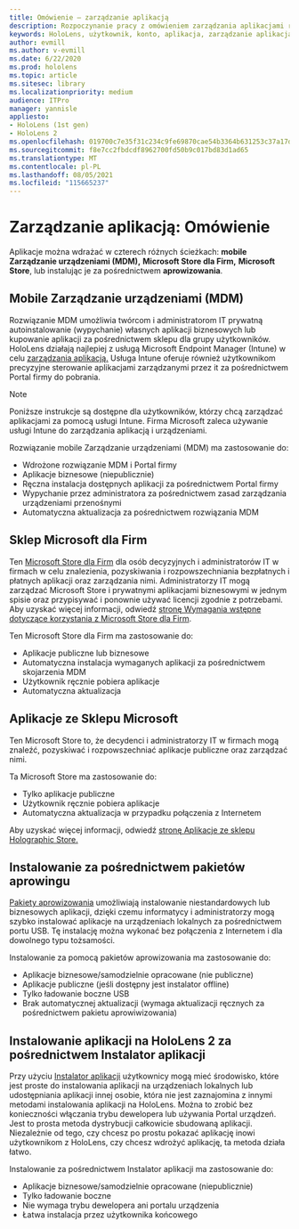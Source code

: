 ```yaml
---
title: Omówienie — zarządzanie aplikacją
description: Rozpoczynanie pracy z omówieniem zarządzania aplikacjami rzeczywistości mieszanej za pomocą zarządzania urządzeniami przenośnymi, sklepu Microsoft Store dla Firm i pakietów aprowizowania.
keywords: HoloLens, użytkownik, konto, aplikacja, zarządzanie aplikacją,
author: evmill
ms.author: v-evmill
ms.date: 6/22/2020
ms.prod: hololens
ms.topic: article
ms.sitesec: library
ms.localizationpriority: medium
audience: ITPro
manager: yannisle
appliesto:
- HoloLens (1st gen)
- HoloLens 2
ms.openlocfilehash: 019700c7e35f31c234c9fe69870cae54b3364b631253c37a17d8eaa0fe3053bd
ms.sourcegitcommit: f8e7cc2fbdcdf8962700fd50b9c017bd83d1ad65
ms.translationtype: MT
ms.contentlocale: pl-PL
ms.lasthandoff: 08/05/2021
ms.locfileid: "115665237"
---
```

# <a name="app-management-overview"></a>Zarządzanie aplikacją: Omówienie

Aplikacje można wdrażać w czterech różnych ścieżkach: **mobile Zarządzanie urządzeniami (MDM),** **Microsoft Store dla Firm,** **Microsoft Store**, lub instalując je za pośrednictwem **aprowizowania**.

## <a name="mobile-device-management-mdm"></a>Mobile Zarządzanie urządzeniami (MDM)

Rozwiązanie MDM umożliwia twórcom i administratorom IT prywatną autoinstalowanie (wypychanie) własnych aplikacji biznesowych lub kupowanie aplikacji za pośrednictwem sklepu dla grupy użytkowników. HoloLens działają najlepiej z usługą Microsoft Endpoint Manager (Intune) w celu [zarządzania aplikacją.](app-deploy-intune.md) Usługa Intune oferuje również użytkownikom precyzyjne sterowanie aplikacjami zarządzanymi przez it za pośrednictwem Portal firmy do pobrania.

> [!NOTE]
> Poniższe instrukcje są dostępne dla użytkowników, którzy chcą zarządzać aplikacjami za pomocą usługi Intune. Firma Microsoft zaleca używanie usługi Intune do zarządzania aplikacją i urządzeniami.

Rozwiązanie mobile Zarządzanie urządzeniami (MDM) ma zastosowanie do:

* Wdrożone rozwiązanie MDM i Portal firmy
* Aplikacje biznesowe (niepublicznie)
* Ręczna instalacja dostępnych aplikacji za pośrednictwem Portal firmy
* Wypychanie przez administratora za pośrednictwem zasad zarządzania urządzeniami przenośnymi
* Automatyczna aktualizacja za pośrednictwem rozwiązania MDM

## <a name="microsoft-store-for-business"></a>Sklep Microsoft dla Firm

Ten [Microsoft Store dla Firm](app-deploy-store-business.md) dla osób decyzyjnych i administratorów IT w firmach w celu znalezienia, pozyskiwania i rozpowszechniania bezpłatnych i płatnych aplikacji oraz zarządzania nimi. Administratorzy IT mogą zarządzać Microsoft Store i prywatnymi aplikacjami biznesowymi w jednym spisie oraz przypisywać i ponownie używać licencji zgodnie z potrzebami. Aby uzyskać więcej informacji, odwiedź [stronę Wymagania wstępne dotyczące korzystania z Microsoft Store dla Firm](/microsoft-store/prerequisites-microsoft-store-for-business).

Ten Microsoft Store dla Firm ma zastosowanie do:

* Aplikacje publiczne lub biznesowe
* Automatyczna instalacja wymaganych aplikacji za pośrednictwem skojarzenia MDM
* Użytkownik ręcznie pobiera aplikacje
* Automatyczna aktualizacja

## <a name="microsoft-store-apps"></a>Aplikacje ze Sklepu Microsoft

Ten Microsoft Store to, że decydenci i administratorzy IT w firmach mogą znaleźć, pozyskiwać i rozpowszechniać aplikacje publiczne oraz zarządzać nimi.

Ta Microsoft Store ma zastosowanie do:

* Tylko aplikacje publiczne
* Użytkownik ręcznie pobiera aplikacje
* Automatyczna aktualizacja w przypadku połączenia z Internetem

Aby uzyskać więcej informacji, odwiedź [stronę Aplikacje ze sklepu Holographic Store.](/hololens/holographic-store-apps)

## <a name="install-via-provisioning-packages"></a>Instalowanie za pośrednictwem pakietów aprowingu

[Pakiety aprowizowania](app-deploy-provisioning-package.md) umożliwiają instalowanie niestandardowych lub biznesowych aplikacji, dzięki czemu informatycy i administratorzy mogą szybko instalować aplikacje na urządzeniach lokalnych za pośrednictwem portu USB. Tę instalację można wykonać bez połączenia z Internetem i dla dowolnego typu tożsamości.

Instalowanie za pomocą pakietów aprowizowania ma zastosowanie do:

* Aplikacje biznesowe/samodzielnie opracowane (nie publiczne)
* Aplikacje publiczne (jeśli dostępny jest instalator offline)
* Tylko ładowanie boczne USB
* Brak automatycznej aktualizacji (wymaga aktualizacji ręcznych za pośrednictwem pakietu aprowiwizowania)

## <a name="install-apps-on-hololens-2-via-app-installer"></a>Instalowanie aplikacji na HoloLens 2 za pośrednictwem Instalator aplikacji

Przy użyciu [Instalator aplikacji](app-deploy-app-installer.md) użytkownicy mogą mieć środowisko, które jest proste do instalowania aplikacji na urządzeniach lokalnych lub udostępniania aplikacji innej osobie, która nie jest zaznajomina z innymi metodami instalowania aplikacji na HoloLens. Można to zrobić bez konieczności włączania trybu dewelopera lub używania Portal urządzeń. Jest to prosta metoda dystrybucji całkowicie sbudowaną aplikacji. Niezależnie od tego, czy chcesz po prostu pokazać aplikację inowi użytkownikom z HoloLens, czy chcesz wdrożyć aplikację, ta metoda działa łatwo.

Instalowanie za pośrednictwem Instalator aplikacji ma zastosowanie do:

* Aplikacje biznesowe/samodzielnie opracowane (niepublicznie)
* Tylko ładowanie boczne
* Nie wymaga trybu dewelopera ani portalu urządzenia
* Łatwa instalacja przez użytkownika końcowego
